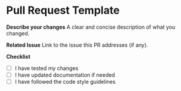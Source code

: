 # Pull Request Template

**Describe your changes**
A clear and concise description of what you changed.

**Related Issue**
Link to the issue this PR addresses (if any).

**Checklist**
- [ ] I have tested my changes
- [ ] I have updated documentation if needed
- [ ] I have followed the code style guidelines

